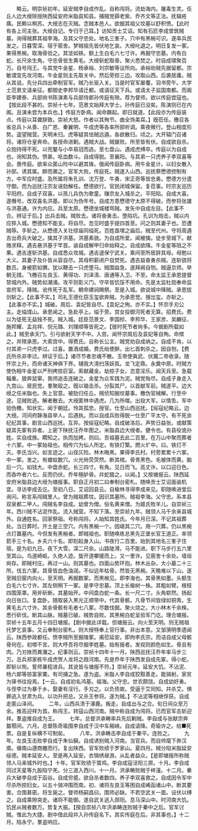 <!-- { "loadSidebar": true } -->
　　略云。明崇祯初年。延安贼李自成作乱。自称闯将。流劫海内。屠毒生灵。任丘人边大绶除授陜西延安府米脂县知县。捕贼党薛老紫、乔齐文等正法。抚辑疮痍。民赖以稍苏。大绶志在灭贼。念贼本邑人。欲掘其祖父坟墓以舒积愤。【此时有各上司主张。大绶自记。专归于己耳。】访知贡士艾诏。知有石匠李成曾筑贼墓。询得贼葬其祖李海。及其父守忠处。地名三峯子。穴中有黑椀可识。遂率兵民发之。日暮雪深。宿于窑舍。梦贼祖先皆伏地乞哀。大绶叱退之。明日复发一冢。果得黑椀。取海骨验之。其坚如铁。额上生白毛六七寸许。再掘守忠墓。内有白蛇。长尺余生角。守忠骨皆生黄毛。大绶斩蛇取骨。聚火悉焚之。时自成啸聚百万。自号闯王。与其党牛金星、杨承裕、刘宗敏等议所向。承裕劝贼先据留都。宗敏谓宜先攻河南。牛金星则主先取关中。然后旁掠三边。攻取山西。后袭居庸。贼从其说。先分兵四出牵制官军。贼乃长驱入关。当是时官军屡覆。羽书旁午。大学士范景文请亲征。都御史李邦华请迁都。或请征天下兵。或请太子监国南都。而阁臣李建泰、兵部尙书陈演素与兵部侍郞孙传庭有隙。荐为督师。欲以传庭尝寇也。【按此段不甚的。崇祯十七年。范景文始拜大学士。孙传庭已没矣。陈演则已在内阁。且演未尝为本兵也。】传庭方卧病。闻命蹶起。即日就道。【此段亦为传庭装点。传庭以耳聋辞致。崇祯大怒。作者以其殉节。曲全饰美耳。】旣莅任。檄召各省总兵卜从善、白广恩、秦翼明、牛成虎等各率所部听调。乘夜微行。登山相度形势。遥望贼营。天明未归。虎等疑其怯贼远遁。各欲散归。顷之。大开辕门召诸将。诸将仓皇奔命。各授命进剿。遇贼大战。贼屡败。所至皆有伏。自成欲自杀。众抱持得不死。以兜鍪与小卒易冠而逃。至七盘山。遇成虎缚卒。传庭以为自成也。询知其伪。愤甚。呕血数斗。自成得脱。至襄阳。与其弟一只虎养子李双喜等会。畏传庭。欲率众匿山险中以避其锋。俄闻传庭卧病。用牛金星计。以妇女散入孙部。诱其属。醉而袭之。官军大败。传庭死。贼遂入山西。巡抚蔡懋德控制有方。中军应时盛。及所属将朱孔训、沈万登、牛勇、宋正奇等皆忠勇。懋德方分遣守御。而为巡抚汪宗友诬劾解任。懋德欲行。官民闭城保留。复莅事。时宗友巡历平阳府。自成子双喜。以孩儿兵伪为歌童。赚宗友入城杀之。平阳陷。自成大喜。遂僭号。改双喜名洪基。即以为伪年号。自成方患懋德守太原不得破。而参将张雄与洪基通。许为内应。兵至太原。懋德坐城楼骂贼。发矢中自成左目。【此事不合。辨证于后。】出兵击贼。贼败去。诸将奋勇击。堕陷坑。孔训为炮击。贼以内应猝入城。懋德知不能支。将自尽。忽见时盛手提四首至。问之则其妻子也。恐遭贼辱。手斩之。从懋德入关壮缪庙同缢死。百姓亟埋之庙后。贼至代州。守将周遇吉出奇兵大破之。擒其子洪基。洪基素骁。为自成所爱。闻被擒。徒步至城下。献赂求释。遇吉悬洪基于竿首。谕自成解甲归命始释之。自成欲降。牛金星等阻之不果。遇吉遂斩洪基。自成悉众攻城。遇吉退保宁武关。乘间至所居辞其母。母勉以大义。其妻子及仆皆从容自尽。其母积薪闭户自焚死。遇吉益奋勇杀贼。连斩骁将数员。身被箭如猬。犹以鞭击一只虎堕马。贼围益急。遂拜阙自刎。贼逼京师。举朝无措。飞檄召左良玉、黄得功、刘泽淸、唐通等入卫。不至。命太监王承恩提督禁城内外。贼势如潮涌。攻平则彰义门。守卒皆饥馁不用命。先是太监杜勋奉命监宣府军。降贼。讹传死于乱军。朝命建祠赐祭。至是入城。欲说城中降贼。承恩拔剑斩之。【此事不实。】司礼王德化窃玉玺欲奔贼。为承恩觉。搜岀玺。亦斩之。【此事亦不实。】城破。周后、袁妃皆自尽。【袁妃之殉。亦不实。】怀宗手刃公主。走缢煤山。承恩闻之。急赴亭上。缢于旁。宫女投御河死者无算。招费氏。费以为徒死无益独不死。贼入城。廷臣范景文、李国桢、李邦华、王家彦、吴麟征、施邦耀、孟兆祥、倪元璐、刘理顺等皆死之。【彼时死节者尙多。今据剧所载如此。】贼至承天门。引弓欲射天字不中。入宫。闻怀宗周后及袁妃等自殉。命殡之。并殡承恩。大索宫中。得费氏。自称长公主。贼党劝自成纳之。自成不肯。以付其弟一只虎李过。过喜。置酒成婚。费氏绐使醉。出匕首刺杀之。因自刎。【费氏所杀非李过。辨证于后。】诸尽节者忠魂不散。玉帝使眞武、伏魔二帝收录。随怀宗上升。而命诸天神俱下界。辅我大淸扫荡妖氛。龙飞定鼎。永奠中原。时贼方使伪相牛金星以严刑拷掠巨室。索献藏金。劫掠子女。恣意淫乐。闻天兵至。急载辎重。狼奔鼠窜。我师追击连破之。金星为众军践为泥。贼党殆尽。自成孑身走入九宫山。居民觉。羣聚殴之。旣以锄击杀。分裂其尸。以首献军前。贼遂平。边大绶之任米脂也。失上官意。被劾归任丘。贼侦知掘坟墓事。檄伪官械解。行至中途。见贼败逃。解者散去。大绶匿林中遇虎。几为所噬。出投大军。以情吿。军中验伪檄。知状实。闻于朝廷。怜其孤忠。授官。仕至山西巡抚。【绥寇纪略云。边大绶。河间府静海县举人。后遇执。而以自成兵败得脱一仕至广平太守。有不死余纪纪其事。剧言山西巡抚。互异。按绥寇纪略。自成破洛后。声势日益张。或献策疑其先冢有异者。上密下陕抚汪乔年图之。米脂县边大绶者。健令也。有县役诡孙姓。实自成族。瞯知之。执而加拷。则曰。吾祖墓去此二百里。在万山中聚而葬者十六冢。中一冢始祖也。相传穴为仙人所定。有铁灯檠。燃火圹中。曰。铁灯不灭。李氏当兴。如言迹之。山径仄险。林木晦黑。果得李氏村。村旁累累十六冢。中一冢。发之。有蝼蚁数穴。火光尙荧荧然。断其棺。骨靑黑色。毛被体而黄。脑后一穴。如钱大。中盘赤蛇。长三四寸。有角。见日而飞。高丈许。以口迎日色。而呑咋者六七。反而仍伏。乔年殛胪骨。幷蛇腊之。以闻。】又按塘报云。陕西延安府米脂县边大绶为塘报事。职自正月初二曰奉制台密札。随唤贡士艾诏面谕机宜。寻访李成去讫。至初八日。艾诏回县云。自楡林寻得李成来见。职随唤进堂后询问。称言系闯贼里人。曾为贼祖葬坟。因识其墓所。贼祖李海。父守忠。系本县双泉都二甲人。闯贼名李自成。幼曾为僧。俗名黄来僧。为姬氏牧羊儿。自崇祯三年。西川贼不沾泥作乱。流入贼营。不知下落。至崇祯九年。贼领人马千余来县城外。自通姓名。回家祭祖。号称闯将。人始知其姓氏。今年月已深。不记其祖葬处。当日葬时。开土是三空穴。内有黑椀一个。因塡其二穴。用一穴葬。仍以黑椀点灯置墓内。今但发有黑椀者。即贼祖也。职随唤练总黑先正堡长官王道正。率领箭手三十名。乡夫六十名。即刻起身入山。书夜行二百里。始到其地名三峯子住宿。是为初九日。夜下大雪。深二尺余。山路陡滑。马不能进。职下马步行五六里至其山。鸟道崎岖。久绝人迹。旋开道攀援而上。又一里许。见窑舍十余处。墙垣尙存。即贼村庄。再过一山。则其墓也。四面山势环抱。林木丛杂。大小墓二十三所。伐五六冢。其骨皆血色油润。不似远年枯骨。然皆无黑椀。天晚难以下山。遂至贼旧窑内向火。至天明。再掘数冢。而黑椀见。即李海也。其骨黑如墨。头额生白毛六七寸许。其左侧稍下一冢。是李守忠墓。顶上长楡树一株。其粗如臂。根枝四围笼罩。用斧斫断。其墓始开。中间盘白蛇一条。长一尺二寸。头角崭然。扬起向日张口。复盘卧。随取装入黑光正顺带中。代其骨骸。凡骨节间皆绿如铜靑。生黄毛五六寸许。其余骨骸有毛者七八冢。尽数伐掘。聚火烧之。大小林木千余株。悉行斫伐。断其山脉。贼墓已破。贼势自败。其黑椀白蛇呈验军门讫。理合塘报。崇祯十五年五月十四日塘报。【剧中据此详载。但塘报云。向火至天明。则无贼祖托梦乞哀事。又云奉制台密札。则大绶特奉上官行事。非出本意。又邹漪明季遗闻云。陕西参政都任。愤李贼所至掘陵冢。甫莅延安。即拘李氏宗。而诘自成父母骸骨何在。初噤不言。则大呼吾将尽掘李姓墓。始有报者。发视则颜色如生。骨且有肉。乃刃挫而粪潴之。纪事则云。崇祯十四年十一月。陕西巡抚汪乔年率马步三万。总兵郑家栋牛成虎贺人龙将之趋河南。先是乔年于陕西发自成先冢。得小蛇。即斩以徇。誓师兼程进兵。其说皆与塘报不符。】崇祯元年。延安大饥。不沾泥、杨六郞等掠富家粟。有司捕之急。遂为盗。米脂人李自成狡黠善走。能骑射。家贫为驿书往投焉。【一云。自成初名鸿基。祖海。父守忠。世农颇饶。自成幼好勇。与侄李过为暴于乡。娶妻有淫行。手刃之。以负债故。受逼于艾同知。幷杀艾。惧罪逃入甘肃为兵。以功升把总。又杀王参将。遂为贼。】不沾泥等相继俘获。自成走匿山泽间。 
　　二年。山西兵溃于涿鹿。叛走。自成出与之合。旬日间众至万余。推高迎祥为首。称闯王。转寇山西河南。贼中称自成为闯将。已而官军击斩迎祥。羣盗推自成为王。 
　　七年。总督洪承畴率兵先后剿贼。李自成与张献宗奔盩鄠间。六月。总督陈奇瑜围李自成于汉中车厢峡。自成请降。奇瑜许之。给■死票。自是复纵横不可制矣。 
　　八年。洪承畴击李自成于秦平。连败之。 
　　九年。左良玉击败李自成于朱仙鎭。自成诱别贼入河南。当官兵。而自帅麾下奔汉南。循南山遵商雒而行。复出陕西。官军败绩于罗家山。夏四月。贼分陷米脂延安绥德。贼本延安人。至是再入延安。衣锦绣昼游。从乱者益众。【是即塘报所称贼领人马来城外时也。】十年。官军败绩于寳鸡。李自成寇泾阳三原。十月。李自成同过天星等九股陷宁羌。分三道入西川。十一月。洪承畴败贼于梓潼。十二月。秦兵大破李自成于函谷。自成穷蹙。欲自杀者数四。养子李双喜救之。自成因令军中尽杀所掠妇女。以五十骑冲围而南。初、诸将左良玉等困自成崤函诸山中。断其要害。合围甚密。将生毙之。督师杨嗣昌曰。围师必缺。不若空武关一面。设伏以缚之。自成乘隙突走。诸将不能御。遂自武关逃入郧阳。息马深山中。时河南大饥。饥民从贼者数万。势复大振。【按自崇祯八年洪承畴连败贼于秦中之后。官军讨贼。惟此为大捷。剧中借此段幷入孙传庭名下。其实传庭在后。非其事也。】十二月。陷永宁。羣盗响应。 
